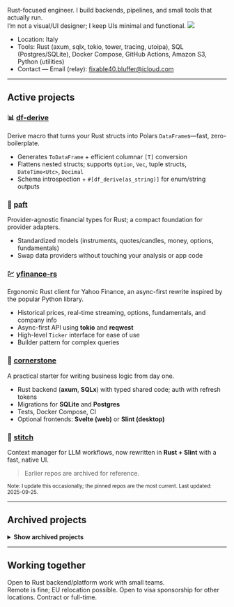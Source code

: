 Rust-focused engineer. I build backends, pipelines, and small tools that actually run.  
I’m not a visual/UI designer; I keep UIs minimal and functional. ![](https://hit.yhype.me/github/profile?user_id=60039721)

- Location: Italy
- Tools: Rust (axum, sqlx, tokio, tower, tracing, utoipa), SQL (Postgres/SQLite), Docker Compose, GitHub Actions, Amazon S3, Python (utilities)
- Contact — Email (relay): [fixable40.bluffer@icloud.com](mailto:fixable40.bluffer@icloud.com)

---

## Active projects

### 📊 [df-derive](https://github.com/gramistella/df-derive)
Derive macro that turns your Rust structs into Polars `DataFrame`s—fast, zero-boilerplate.
- Generates `ToDataFrame` + efficient columnar `[T]` conversion
- Flattens nested structs; supports `Option`, `Vec`, tuple structs, `DateTime<Utc>`, `Decimal`
- Schema introspection + `#[df_derive(as_string)]` for enum/string outputs

### 🧮 [paft](https://github.com/paft-rs/paft)
Provider-agnostic financial types for Rust; a compact foundation for provider adapters.
- Standardized models (instruments, quotes/candles, money, options, fundamentals)
- Swap data providers without touching your analysis or app code

### 💹 [yfinance-rs](https://github.com/gramistella/yfinance-rs)
Ergonomic Rust client for Yahoo Finance, an async-first rewrite inspired by the popular Python library.
- Historical prices, real-time streaming, options, fundamentals, and company info
- Async-first API using **tokio** and **reqwest**
- High-level `Ticker` interface for ease of use
- Builder pattern for complex queries

### 🧱 [cornerstone](https://github.com/gramistella/cornerstone)
A practical starter for writing business logic from day one.
- Rust backend (**axum**, **SQLx**) with typed shared code; auth with refresh tokens
- Migrations for **SQLite** and **Postgres**
- Tests, Docker Compose, CI
- Optional frontends: **Svelte (web)** or **Slint (desktop)**

### 🧵 [stitch](https://github.com/gramistella/stitch)
Context manager for LLM workflows, now rewritten in **Rust + Slint** with a fast, native UI.

> Earlier repos are archived for reference.

<sub>Note: I update this occasionally; the pinned repos are the most current. Last updated: 2025-09-25.</sub>

---

## Archived projects

<details>
  <summary><strong>Show archived projects</strong></summary>

### 🧵 [stitch-py](https://github.com/gramistella/stitch-py)
Original Python + Tkinter version of **Stitch**.
- Interactive tree view for selecting project files
- Filtering and exclusion controls
- Context generation for LLM workflows
- Superseded by the faster, native Rust + Slint rewrite

### 📸 [instagram-scraper-rs](https://github.com/gramistella/instagram-scraper-rs)
Adopted and modified an existing crate to support `repost_rusty`.
- Session management and request workflow
- Pagination and data extraction
- Error handling across API changes

### 🔁 [repost_rusty](https://github.com/gramistella/repost_rusty)
Rust-based reposting pipeline for Instagram Reels, coordinated via Discord.
- Scraping and media retrieval
- Database + Amazon S3
- Video handling and posting flow
- Scheduling and basic rate limiting
- Perceptual hashing to detect and avoid duplicate reels

### 🤖 [copbot_rs](https://github.com/gramistella/copbot_rs)
Rust rewrite of the `copbot_java` bot to learn Rust.
- Request/response handling
- Benchmarking and performance testing
- Early GUI experiments

### 🎓 [yes-u-public](https://github.com/gramistella/yes-u-public)
Erasmus project built with Flask.
- Models, forms, routes, templated pages, simple admin
- Built to be a straightforward working web app

### 🧪 [copbot_java](https://github.com/gramistella/copbot_java)
First large project.
- Multithreading and HTTP automation
- MySQL persistence
- Simple Swing control panel

</details>

---

## Working together
Open to Rust backend/platform work with small teams.  
Remote is fine; EU relocation possible. Open to visa sponsorship for other locations. Contract or full-time.

